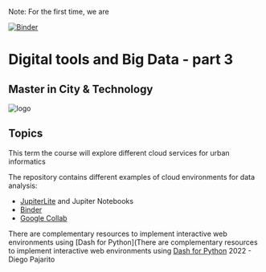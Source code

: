 Note: For the first time, we are

[![Binder](https://mybinder.org/badge_logo.svg)](https://mybinder.org/v2/gh/IaaC/MACT21.22_Digital_tools_Big_Data_part_3/main)

# Digital tools and Big Data - part 3

## Master in City & Technology

![logo](https://media.licdn.com/dms/image/C4E0BAQGDDvyorp8M6Q/company-logo_200_200/0?e=2159024400&v=beta&t=ZSxK1Y4I4htBiv9tQDuxubRkYHr3Y12g55jhvGiyYKU)

## Topics

This term the course will explore different cloud services for urban informatics

The repository contains different examples of cloud environments for data analysis:

- [JupiterLite](https://jupyterlite.readthedocs.io/en/latest/_static/lab/index.html) and Jupiter Notebooks
- [Binder](https://mybinder.org/)
- [Google Collab](https://colab.research.google.com/)

There are complementary resources to implement interactive web environments using [Dash for Python](There are complementary resources to implement interactive web environments using [Dash for Python](https://dash.plotly.com/introduction)
2022 - Diego Pajarito
